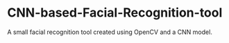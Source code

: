 # CNN-based-Facial-Recognition-tool
A small facial recognition tool created using OpenCV and a CNN model.
